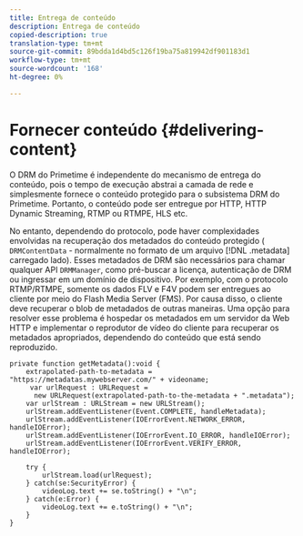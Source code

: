 ```yaml
---
title: Entrega de conteúdo
description: Entrega de conteúdo
copied-description: true
translation-type: tm+mt
source-git-commit: 89bdda1d4bd5c126f19ba75a819942df901183d1
workflow-type: tm+mt
source-wordcount: '168'
ht-degree: 0%

---
```



# Fornecer conteúdo {#delivering-content}

O DRM do Primetime é independente do mecanismo de entrega do conteúdo, pois o tempo de execução abstrai a camada de rede e simplesmente fornece o conteúdo protegido para o subsistema DRM do Primetime. Portanto, o conteúdo pode ser entregue por HTTP, HTTP Dynamic Streaming, RTMP ou RTMPE, HLS etc.

No entanto, dependendo do protocolo, pode haver complexidades envolvidas na recuperação dos metadados do conteúdo protegido ( `DRMContentData` - normalmente no formato de um arquivo [!DNL .metadata] carregado lado). Esses metadados de DRM são necessários para chamar qualquer API `DRMManager`, como pré-buscar a licença, autenticação de DRM ou ingressar em um domínio de dispositivo. Por exemplo, com o protocolo RTMP/RTMPE, somente os dados FLV e F4V podem ser entregues ao cliente por meio do Flash Media Server (FMS). Por causa disso, o cliente deve recuperar o blob de metadados de outras maneiras. Uma opção para resolver esse problema é hospedar os metadados em um servidor da Web HTTP e implementar o reprodutor de vídeo do cliente para recuperar os metadados apropriados, dependendo do conteúdo que está sendo reproduzido.

```
private function getMetadata():void { 
    extrapolated-path-to-metadata = "https://metadatas.mywebserver.com/" + videoname; 
     var urlRequest : URLRequest =  
      new URLRequest(extrapolated-path-to-the-metadata + ".metadata");  
    var urlStream : URLStream = new URLStream();  
    urlStream.addEventListener(Event.COMPLETE, handleMetadata);  
    urlStream.addEventListener(IOErrorEvent.NETWORK_ERROR, handleIOError);  
    urlStream.addEventListener(IOErrorEvent.IO_ERROR, handleIOError);  
    urlStream.addEventListener(IOErrorEvent.VERIFY_ERROR, handleIOError);  
 
    try { 
        urlStream.load(urlRequest);  
    } catch(se:SecurityError) { 
        videoLog.text += se.toString() + "\n";  
    } catch(e:Error) { 
        videoLog.text += e.toString() + "\n";  
    } 
} 
```

